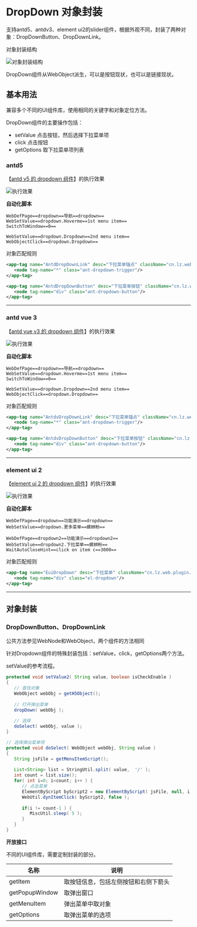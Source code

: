 # DropDown 对象封装

支持antd5、antdv3、element ui2的slider组件，根据外观不同，封装了两种对象：DropDownButton、DropDownLink。

对象封装结构

![对象封装结构](https://raw.gitmirror.com/skywoo0128/willing/main/doc/web/object/dropdown/stuc.png "对象封装结构")

DropDown组件从WebObject派生，可以是按钮现状，也可以是链接现状。

## 基本用法

兼容多个不同的UI组件库，使用相同的关键字和对象定位方法。

DropDown组件的主要操作包括：
- setValue 点击按钮，然后选择下拉菜单项
- click 点击按钮
- getOptions 取下拉菜单项列表


### antd5 

【[antd v5 的 dropdown 组件](https://ant-design.antgroup.com/components/dropdown-cn)】的执行效果

![执行效果](https://raw.gitmirror.com/skywoo0128/willing/main/doc/web/object/dropdown/antd.gif "执行效果")

**自动化脚本**
```
WebDefPage==dropdown==导航==dropdown==
WebSetValue==dropdown.Hoverme==1st menu item==
SwitchToWindow==0==

WebSetValue==dropdown.Dropdown==2nd menu item==
WebObjectClick==dropdown.Dropdown==
```

对象匹配规则
```xml
<app-tag name="AntdDropDownLink" desc="下拉菜单锚点" className="cn.lz.web.plugin.antd.obj.AntdDropDownLink" typeName="WebObject">
   <node tag-name="*" class="ant-dropdown-trigger"/>
</app-tag>

<app-tag name="AntdDropDownButton" desc="下拉菜单按钮" className="cn.lz.web.plugin.antd.obj.AntdDropDownButton" typeName="WebObject">
   <node tag-name="div" class="ant-dropdown-button"/>
</app-tag>
```


***

### antd vue 3

【[antd vue v3 的 dropdown 组件](https://www.antdv.com/components/dropdown-cn)】的执行效果

![执行效果](https://raw.gitmirror.com/skywoo0128/willing/main/doc/web/object/dropdown/antdv.gif "执行效果")

**自动化脚本**
```
WebDefPage==dropdown==导航==dropdown==
WebSetValue==dropdown.Hoverme==1st menu item==
SwitchToWindow==0==

WebSetValue==dropdown.Dropdown==2nd menu item==
WebObjectClick==dropdown.Dropdown==
```

对象匹配规则
```xml
<app-tag name="AntdvDropDownLink" desc="下拉菜单锚点" className="cn.lz.web.plugin.antdv.obj.AntdvDropDownLink" typeName="WebObject">
   <node tag-name="*" class="ant-dropdown-trigger"/>
</app-tag>

<app-tag name="AntdvDropDownButton" desc="下拉菜单按钮" className="cn.lz.web.plugin.antdv.obj.AntdvDropDownButton" typeName="WebObject">
   <node tag-name="div" class="ant-dropdown-button"/>
</app-tag>
```



***

### element ui 2

【[element ui 2 的 dropdown 组件](https://element.eleme.cn/#/zh-CN/component/dropdown)】的执行效果

![执行效果](https://raw.gitmirror.com/skywoo0128/willing/main/doc/web/object/dropdown/eui.gif "执行效果")

**自动化脚本**
```
WebDefPage==dropdown==功能演示==dropdown==
WebSetValue==dropdown.更多菜单==螺蛳粉==

WebDefPage==dropdown2==功能演示==dropdown2==
WebSetValue==dropdown2.下拉菜单==螺蛳粉==
WaitAutoCloseHint==click on item c==3000==
```

对象匹配规则
```xml
<app-tag name="EuiDropDown" desc="下拉菜单" className="cn.lz.web.plugin.eui.obj.EuiDropDown" typeName="WebObject">
   <node tag-name="div" class="el-dropdown"/>
</app-tag>
```

***

## 对象封装

### DropDownButton、DropDownLink

公共方法参见WebNode和WebObject，两个组件的方法相同

针对Dropdown组件的特殊封装包括：setValue，click，getOptions两个方法。

setValue的参考流程。

```java
protected void setValue2( String value, boolean isCheckEnable )
{
   // 查找对象
   WebObject webObj = getH5Object();
   
   // 打开弹出菜单
   dropDown( webObj );
   
   // 选择
   doSelect( webObj, value );
}

// 选择弹出菜单项
protected void doSelect( WebObject webObj, String value )
{
   String jsFile = getMenuItemScript();
   
   List<String> list = StringUtil.split( value,  '/' );
   int count = list.size();
   for( int i=0; i<count; i++ ) {
      // 点击菜单
      ElementByScript byScript2 = new ElementByScript( jsFile, null, i, list.get(i) );
      WebUtil.dynItemClick( byScript2, false );
      
      if(i != count-1 ) {
         MiscUtil.sleep( 5 );
      }
   }
}
```

**开放接口**

不同的UI组件库，需要定制封装的部分。

| 名称 | 说明 |
| --- | --- |
| getItem | 取按钮信息，包括左侧按钮和右侧下箭头 |
| getPopupWindow | 取弹出窗口 |
| getMenuItem | 弹出菜单中取对象 |
| getOptions | 取弹出菜单的选项 |





